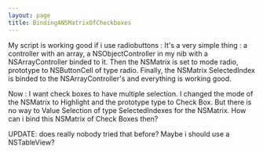 ```yaml
---
layout: page
title: BindingANSMatrixOfCheckboxes
---
```



My script is working good if i use radiobuttons :
It's a very simple thing : a controller with an array, a NSObjectController in my nib with a NSArrayController binded to it.
Then the NSMatrix is set to mode radio, prototype to NSButtonCell of type radio. Finally, the NSMatrix SelectedIndex is binded to the NSArrayController's and everything is working good.

Now : 
I want check boxes to have multiple selection. I changed the mode of the NSMatrix to Highlight and the prototype type to Check Box.
But there is no way to Value Selection of type SelectedIndexes for the NSMatrix. How can i bind this NSMatrix of Check Boxes then?

UPDATE: does really nobody tried that before? Maybe i should use a NSTableView?

